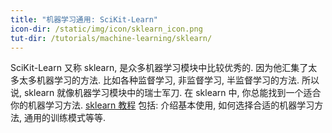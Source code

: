 ```yaml
---
title: "机器学习通用: SciKit-Learn"
icon-dir: /static/img/icon/sklearn_icon.png
tut-dir: /tutorials/machine-learning/sklearn/
---
```

SciKit-Learn 又称 sklearn, 是众多机器学习模块中比较优秀的. 因为他汇集了太多太多机器学习的方法.
比如各种监督学习, 非监督学习, 半监督学习的方法. 所以说, sklearn 就像机器学习模块中的瑞士军刀.
在 sklearn 中, 你总能找到一个适合你的机器学习方法.
<a href="{{page.tut-dir}}">sklearn 教程</a> 包括: 介绍基本使用,
如何选择合适的机器学习方法, 通用的训练模式等等.